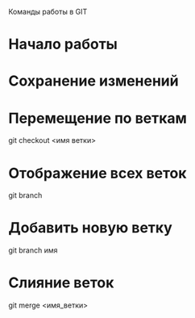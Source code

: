 Команды работы в GIT

# Начало работы

# Сохранение изменений

# Перемещение по веткам

git checkout <имя ветки>

# Отображение всех веток

git branch


# Добавить новую ветку

git branch имя

# Слияние веток
git merge <имя_ветки>
